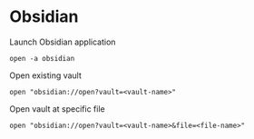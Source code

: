 # Obsidian

Launch Obsidian application

    open -a obsidian

Open existing vault

    open "obsidian://open?vault=<vault-name>"

Open vault at specific file

    open "obsidian://open?vault=<vault-name>&file=<file-name>"
